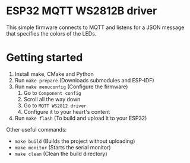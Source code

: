 # ESP32 MQTT WS2812B driver
This simple firmware connects to MQTT and listens for a JSON message that specifies the colors of the LEDs.

# Getting started
1. Install make, CMake and Python
2. Run `make prepare` (Downloads submodules and ESP-IDF)
3. Run `make menuconfig` (Configure the firmware)
    1. Go to `Component config`
    2. Scroll all the way down
    3. Go to `MQTT WS2812 driver`
    4. Configure it to your heart's content
4. Run `make flash` (To build and upload it to your ESP32)

Other useful commands:
- `make build` (Builds the project without uploading)
- `make monitor` (Starts the serial monitor)
- `make clean` (Clean the build directory)
